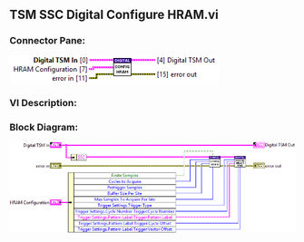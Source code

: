 ## **TSM SSC Digital Configure HRAM.vi**
### Connector Pane:
![alt text](/docs/images/Instrument%20Control/Digital/HRAM/TSM%20SSC%20Digital%20Configure%20HRAM.vic.png "TSM SSC Digital Configure HRAM.vi connector pane")

### VI Description:


### Block Diagram:
![alt text](/docs/images/Instrument%20Control/Digital/HRAM/TSM%20SSC%20Digital%20Configure%20HRAM.vid.png "TSM SSC Digital Configure HRAM.vi block diagram")
